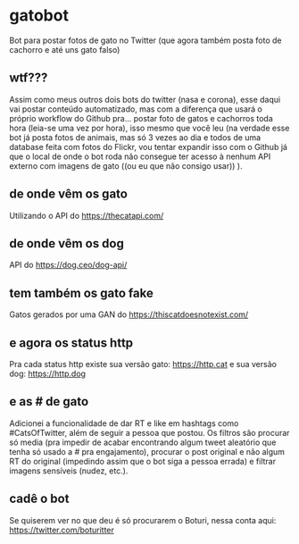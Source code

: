 # gatobot
Bot para postar fotos de gato no Twitter (que agora também posta foto de cachorro e até uns gato falso)

## wtf???

Assim como meus outros dois bots do twitter (nasa e corona), esse daqui vai postar conteúdo automatizado, mas com a diferença que usará o próprio workflow do Github pra... postar foto de gatos e cachorros toda hora (leia-se uma vez por hora), isso mesmo que você leu (na verdade esse bot já posta fotos de animais, mas só 3 vezes ao dia e todos de uma database feita com fotos do Flickr, vou tentar expandir isso com o Github já que o local de onde o bot roda não consegue ter acesso à nenhum API externo com imagens de gato ((ou eu que não consigo usar)) ).

## de onde vêm os gato

Utilizando o API do https://thecatapi.com/

## de onde vêm os dog

API do https://dog.ceo/dog-api/

## tem também os gato fake

Gatos gerados por uma GAN do https://thiscatdoesnotexist.com/

## e agora os status http

Pra cada status http existe sua versão gato: https://http.cat e sua versão dog: https://http.dog

## e as # de gato

Adicionei a funcionalidade de dar RT e like em hashtags como #CatsOfTwitter, além de seguir a pessoa que postou. Os filtros são procurar só media (pra impedir de acabar encontrando algum tweet aleatório que tenha só usado a # pra engajamento), procurar o post original e não algum RT do original (impedindo assim que o bot siga a pessoa errada) e filtrar imagens sensíveis (nudez, etc.).

## cadê o bot

Se quiserem ver no que deu é só procurarem o Boturi, nessa conta aqui: https://twitter.com/boturitter
